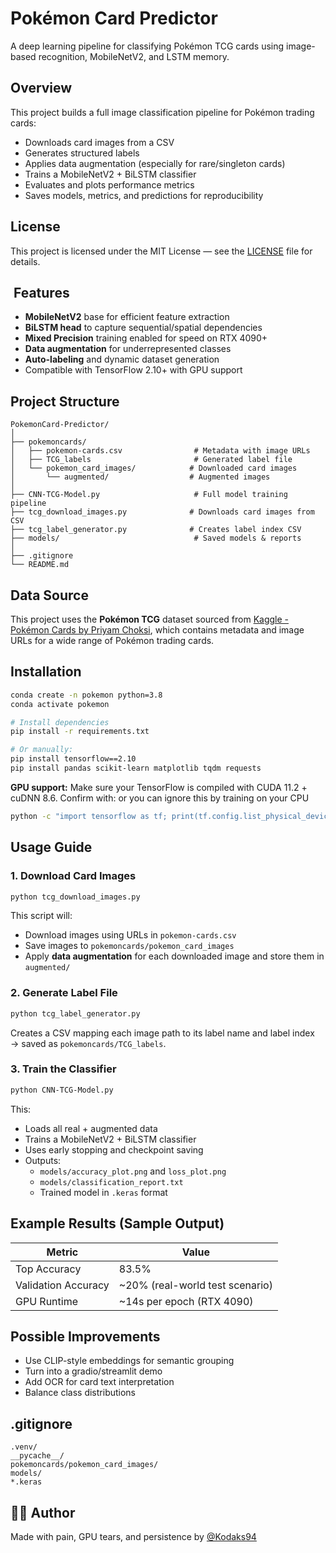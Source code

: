 # Pokémon Card Predictor  

A deep learning pipeline for classifying Pokémon TCG cards using image-based recognition, MobileNetV2, and LSTM memory.

## Overview

This project builds a full image classification pipeline for Pokémon trading cards:
-  Downloads card images from a CSV
-  Generates structured labels
-  Applies data augmentation (especially for rare/singleton cards)
-  Trains a MobileNetV2 + BiLSTM classifier
-  Evaluates and plots performance metrics
-  Saves models, metrics, and predictions for reproducibility

## License

This project is licensed under the MIT License — see the [LICENSE](LICENSE) file for details.

## ️ Features
- **MobileNetV2** base for efficient feature extraction
- **BiLSTM head** to capture sequential/spatial dependencies
- **Mixed Precision** training enabled for speed on RTX 4090+
- **Data augmentation** for underrepresented classes
- **Auto-labeling** and dynamic dataset generation
- Compatible with TensorFlow 2.10+ with GPU support

##  Project Structure

```
PokemonCard-Predictor/
│
├── pokemoncards/
│   ├── pokemon-cards.csv                # Metadata with image URLs
│   ├── TCG_labels                       # Generated label file
│   └── pokemon_card_images/            # Downloaded card images
│       └── augmented/                  # Augmented images
│
├── CNN-TCG-Model.py                     # Full model training pipeline
├── tcg_download_images.py              # Downloads card images from CSV
├── tcg_label_generator.py              # Creates label index CSV
├── models/                              # Saved models & reports
│
├── .gitignore
└── README.md
```

## Data Source

This project uses the **Pokémon TCG** dataset sourced from [Kaggle - Pokémon Cards by Priyam Choksi](https://www.kaggle.com/datasets/priyamchoksi/pokemon-cards), which contains metadata and image URLs for a wide range of Pokémon trading cards.

## Installation

```bash
conda create -n pokemon python=3.8
conda activate pokemon

# Install dependencies
pip install -r requirements.txt

# Or manually:
pip install tensorflow==2.10
pip install pandas scikit-learn matplotlib tqdm requests
```

**GPU support:** Make sure your TensorFlow is compiled with CUDA 11.2 + cuDNN 8.6. Confirm with:
or you can ignore this by training on your CPU
```bash
python -c "import tensorflow as tf; print(tf.config.list_physical_devices('GPU'))"
```

##  Usage Guide

### 1. Download Card Images

```bash
python tcg_download_images.py
```

This script will:
- Download images using URLs in `pokemon-cards.csv`
- Save images to `pokemoncards/pokemon_card_images`
- Apply **data augmentation** for each downloaded image and store them in `augmented/`

### 2. Generate Label File

```bash
python tcg_label_generator.py
```

Creates a CSV mapping each image path to its label name and label index → saved as `pokemoncards/TCG_labels`.

### 3. Train the Classifier

```bash
python CNN-TCG-Model.py
```

This:
- Loads all real + augmented data
- Trains a MobileNetV2 + BiLSTM classifier
- Uses early stopping and checkpoint saving
- Outputs:
  - `models/accuracy_plot.png` and `loss_plot.png`
  - `models/classification_report.txt`
  - Trained model in `.keras` format

## Example Results (Sample Output)

| Metric       | Value         |
|--------------|---------------|
| Top Accuracy | 83.5%         |
| Validation Accuracy | ~20% (real-world test scenario) |
| GPU Runtime | ~14s per epoch (RTX 4090) |

##  Possible Improvements
-  Use CLIP-style embeddings for semantic grouping
-  Turn into a gradio/streamlit demo
-  Add OCR for card text interpretation
-  Balance class distributions

## .gitignore

```
.venv/
__pycache__/
pokemoncards/pokemon_card_images/
models/
*.keras
```

## 🧑‍💻 Author

Made with pain, GPU tears, and persistence by [@Kodaks94](https://github.com/Kodaks94)
